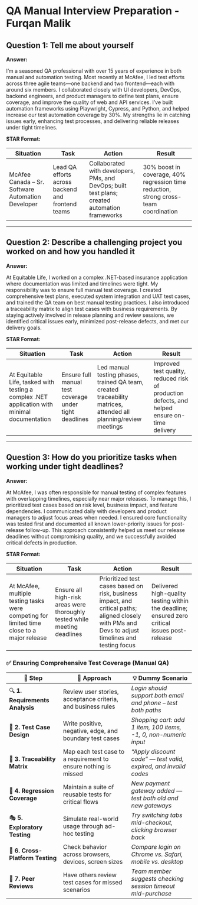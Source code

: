 # QA Manual Interview Preparation - Furqan Malik

## Question 1: Tell me about yourself

**Answer:**

I’m a seasoned QA professional with over 15 years of experience in both manual and automation testing. Most recently at McAfee, I led test efforts across three agile teams—one backend and two frontend—each with around six members. I collaborated closely with UI developers, DevOps, backend engineers, and product managers to define test plans, ensure coverage, and improve the quality of web and API services. I’ve built automation frameworks using Playwright, Cypress, and Python, and helped increase our test automation coverage by 30%. My strengths lie in catching issues early, enhancing test processes, and delivering reliable releases under tight timelines.

**STAR Format:**

| Situation | Task | Action | Result |
|-----------|------|--------|--------|
| McAfee Canada – Sr. Software Automation Developer | Lead QA efforts across backend and frontend teams | Collaborated with developers, PMs, and DevOps; built test plans; created automation frameworks | 30% boost in coverage, 40% regression time reduction, strong cross-team coordination |

---

## Question 2: Describe a challenging project you worked on and how you handled it

**Answer:**

At Equitable Life, I worked on a complex .NET-based insurance application where documentation was limited and timelines were tight. My responsibility was to ensure full manual test coverage. I created comprehensive test plans, executed system integration and UAT test cases, and trained the QA team on best manual testing practices. I also introduced a traceability matrix to align test cases with business requirements. By staying actively involved in release planning and review sessions, we identified critical issues early, minimized post-release defects, and met our delivery goals.

**STAR Format:**

| Situation | Task | Action | Result |
|-----------|------|--------|--------|
| At Equitable Life, tasked with testing a complex .NET application with minimal documentation | Ensure full manual test coverage under tight deadlines | Led manual testing phases, trained QA team, created traceability matrices, attended all planning/review meetings | Improved test quality, reduced risk of production defects, and helped ensure on-time delivery |

---

## Question 3: How do you prioritize tasks when working under tight deadlines?

**Answer:**

At McAfee, I was often responsible for manual testing of complex features with overlapping timelines, especially near major releases. To manage this, I prioritized test cases based on risk level, business impact, and feature dependencies. I communicated daily with developers and product managers to adjust focus areas when needed. I ensured core functionality was tested first and documented all known lower-priority issues for post-release follow-up. This approach consistently helped us meet our release deadlines without compromising quality, and we successfully avoided critical defects in production.

**STAR Format:**

| Situation | Task | Action | Result |
|-----------|------|--------|--------|
| At McAfee, multiple testing tasks were competing for limited time close to a major release | Ensure all high-risk areas were thoroughly tested while meeting deadlines | Prioritized test cases based on risk, business impact, and critical paths; aligned closely with PMs and Devs to adjust timelines and testing focus | Delivered high-quality testing within the deadline; ensured zero critical issues post-release |


### ✅ Ensuring Comprehensive Test Coverage (Manual QA)

| 🧩 Step | 🎯 Approach | 💡 Dummy Scenario |
|--------|-------------|-------------------|
| 🔍 **1. Requirements Analysis** | Review user stories, acceptance criteria, and business rules | *Login should support both email and phone – test both paths* |
| 📑 **2. Test Case Design** | Write positive, negative, edge, and boundary test cases | *Shopping cart: add 1 item, 100 items, -1, 0, non-numeric input* |
| 🔗 **3. Traceability Matrix** | Map each test case to a requirement to ensure nothing is missed | *“Apply discount code” — test valid, expired, and invalid codes* |
| 🔁 **4. Regression Coverage** | Maintain a suite of reusable tests for critical flows | *New payment gateway added — test both old and new gateways* |
| 🎭 **5. Exploratory Testing** | Simulate real-world usage through ad-hoc testing | *Try switching tabs mid-checkout, clicking browser back* |
| 🧪 **6. Cross-Platform Testing** | Check behavior across browsers, devices, screen sizes | *Compare login on Chrome vs. Safari, mobile vs. desktop* |
| 👥 **7. Peer Reviews** | Have others review test cases for missed scenarios | *Team member suggests checking session timeout mid-purchase* |
